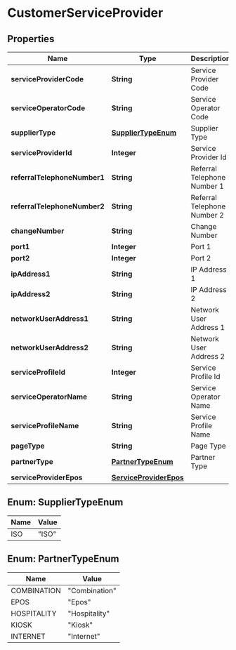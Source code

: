 
# CustomerServiceProvider

## Properties
Name | Type | Description | Notes
------------ | ------------- | ------------- | -------------
**serviceProviderCode** | **String** | Service Provider Code | 
**serviceOperatorCode** | **String** | Service Operator Code | 
**supplierType** | [**SupplierTypeEnum**](#SupplierTypeEnum) | Supplier Type | 
**serviceProviderId** | **Integer** | Service Provider Id |  [optional]
**referralTelephoneNumber1** | **String** | Referral Telephone Number 1 |  [optional]
**referralTelephoneNumber2** | **String** | Referral Telephone Number 2 |  [optional]
**changeNumber** | **String** | Change Number |  [optional]
**port1** | **Integer** | Port 1 |  [optional]
**port2** | **Integer** | Port 2 |  [optional]
**ipAddress1** | **String** | IP Address 1 |  [optional]
**ipAddress2** | **String** | IP Address 2 |  [optional]
**networkUserAddress1** | **String** | Network User Address 1 |  [optional]
**networkUserAddress2** | **String** | Network User Address 2 |  [optional]
**serviceProfileId** | **Integer** | Service Profile Id |  [optional]
**serviceOperatorName** | **String** | Service Operator Name |  [optional]
**serviceProfileName** | **String** | Service Profile Name |  [optional]
**pageType** | **String** | Page Type |  [optional]
**partnerType** | [**PartnerTypeEnum**](#PartnerTypeEnum) | Partner Type |  [optional]
**serviceProviderEpos** | [**ServiceProviderEpos**](ServiceProviderEpos.md) |  |  [optional]


<a name="SupplierTypeEnum"></a>
## Enum: SupplierTypeEnum
Name | Value
---- | -----
ISO | &quot;ISO&quot;


<a name="PartnerTypeEnum"></a>
## Enum: PartnerTypeEnum
Name | Value
---- | -----
COMBINATION | &quot;Combination&quot;
EPOS | &quot;Epos&quot;
HOSPITALITY | &quot;Hospitality&quot;
KIOSK | &quot;Kiosk&quot;
INTERNET | &quot;Internet&quot;



